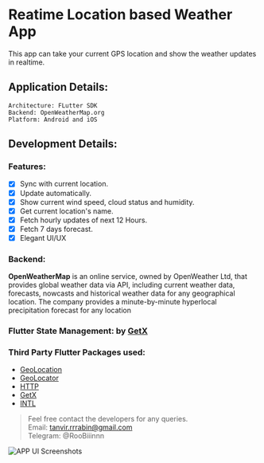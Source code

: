 # Reatime Location based Weather App
This app can take your current GPS location and show the weather updates in realtime.


## Application Details:
```
Architecture: FLutter SDK
Backend: OpenWeatherMap.org
Platform: Android and iOS
```

## Development Details:


### Features:
- [x] Sync with current location.
- [x] Update automatically.
- [x] Show current wind speed, cloud status and humidity.
- [x] Get current location's name.
- [x] Fetch hourly updates of next 12 Hours.
- [x] Fetch 7 days forecast. 
- [x] Elegant UI/UX

### Backend: 
**OpenWeatherMap** is an online service, owned by OpenWeather Ltd, that provides global weather data via API, including current weather data, forecasts, nowcasts and historical weather data for any geographical location. The company provides a minute-by-minute hyperlocal precipitation forecast for any location

### Flutter State Management: by [GetX](https://pub.dev/packages/get)

### Third Party Flutter Packages used: 
- [GeoLocation](https://pub.dev/packages/geolocation)
- [GeoLocator](https://pub.dev/packages/geolocator)
- [HTTP](https://pub.dev/packages/http)
- [GetX](https://pub.dev/packages/get)
- [INTL](https://pub.dev/packages/intl)

> Feel free contact the developers for any queries. <br>
> Email: tanvir.rrrabin@gmail.com <br>
> Telegram: @RooBiiinnn

![APP UI Screenshots](https://user-images.githubusercontent.com/95021955/235283804-d3cc6df4-c9e2-49cc-ad83-90368dbadff2.png)



